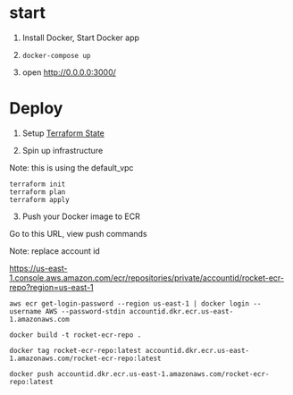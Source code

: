 # start

1. Install Docker, Start Docker app

2. `docker-compose up`

3. open http://0.0.0.0:3000/


# Deploy 

1. Setup [Terraform State](https://github.com/jottenlips/terraform-state-s3-backend-example)

2. Spin up infrastructure

Note: this is using the default_vpc

```
terraform init
terraform plan
terraform apply
```

3. Push your Docker image to ECR

Go to this URL, view push commands

Note: replace account id

https://us-east-1.console.aws.amazon.com/ecr/repositories/private/accountid/rocket-ecr-repo?region=us-east-1

```
aws ecr get-login-password --region us-east-1 | docker login --username AWS --password-stdin accountid.dkr.ecr.us-east-1.amazonaws.com
```

```
docker build -t rocket-ecr-repo .
```

```
docker tag rocket-ecr-repo:latest accountid.dkr.ecr.us-east-1.amazonaws.com/rocket-ecr-repo:latest
```

```
docker push accountid.dkr.ecr.us-east-1.amazonaws.com/rocket-ecr-repo:latest
```
